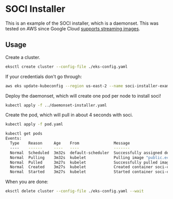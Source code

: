 # SOCI Installer

This is an example of the SOCI installer, which is a daemonset. This was tested on AWS since Google Cloud [supports streaming images](https://cloud.google.com/blog/products/containers-kubernetes/introducing-container-image-streaming-in-gke).

## Usage

Create a cluster. 

```bash
eksctl create cluster --config-file ./eks-config.yaml
```

If your credentials don't go through:

```bash
aws eks update-kubeconfig --region us-east-2 --name soci-installer-example
```

Deploy the daemonset, which will create one pod per node to install soci!

```bash
kubectl apply -f ../daemonset-installer.yaml
```

Create the pod, which will pull in about 4 seconds with soci.

```bash
kubectl apply -f pod.yaml
```
```bash
kubectl get pods
Events:
  Type    Reason     Age    From               Message
  ----    ------     ----   ----               -------
  Normal  Scheduled  3m32s  default-scheduler  Successfully assigned default/soci-sample-deployment-6fcdf78d68-9zrfn to ip-192-168-9-209.us-east-2.compute.internal
  Normal  Pulling    3m32s  kubelet            Pulling image "public.ecr.aws/soci-workshop-examples/tensorflow_gpu:latest"
  Normal  Pulled     3m27s  kubelet            Successfully pulled image "public.ecr.aws/soci-workshop-examples/tensorflow_gpu:latest" in 4.688039789s (4.688054981s including waiting)
  Normal  Created    3m27s  kubelet            Created container soci-container
  Normal  Started    3m27s  kubelet            Started container soci-container
```

When you are done:

```bash
eksctl delete cluster --config-file ./eks-config.yaml --wait
```

